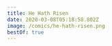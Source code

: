 ```yaml
---
title: He Hath Risen
date: 2020-03-08T05:18:58.802Z
image: /comics/he-hath-risen.png
bestOf: true
---
```

